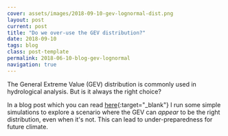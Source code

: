 ```yaml
---
cover: assets/images/2018-09-10-gev-lognormal-dist.png
layout: post
current: post
title: "Do we over-use the GEV distribution?"
date: 2018-09-10
tags: blog
class: post-template
permalink: 2018-06-10-blog-gev-lognormal
navigation: true
---
```


The General Extreme Value (GEV) distribution is commonly used in hydrological analysis.
But is it always the right choice?

In a blog post which you can read [here](https://jamesdossgollin.me/blog/gev-marginal.html){:target="_blank"} I run some simple simulations to explore a scenario where the GEV can *appear* to be the right distribution, even when it's not.
This can lead to under-preparedness for future climate.